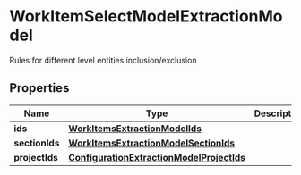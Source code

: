 

# WorkItemSelectModelExtractionModel

Rules for different level entities inclusion/exclusion

## Properties

| Name | Type | Description | Notes |
|------------ | ------------- | ------------- | -------------|
|**ids** | [**WorkItemsExtractionModelIds**](WorkItemsExtractionModelIds.md) |  |  [optional] |
|**sectionIds** | [**WorkItemsExtractionModelSectionIds**](WorkItemsExtractionModelSectionIds.md) |  |  [optional] |
|**projectIds** | [**ConfigurationExtractionModelProjectIds**](ConfigurationExtractionModelProjectIds.md) |  |  [optional] |



